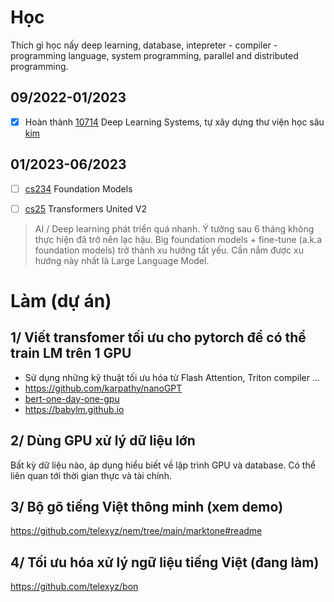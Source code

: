 # Học

Thích gì học nấy deep learning, database, intepreter - compiler - programming language, system programming, parallel and distributed programming.

## 09/2022-01/2023

- [x] Hoàn thành [10714](https://dlsyscourse.org) Deep Learning Systems, tự xây dựng thư viện học sâu [kim](https://github.com/telexyz/kim)

## 01/2023-06/2023

- [ ] [cs234](https://stanford-cs324.github.io/winter2023/syllabus) Foundation Models

- [ ] [cs25](https://web.stanford.edu/class/cs25) Transformers United V2

> AI / Deep learning phát triển quá nhanh. Ý tưởng sau 6 tháng không thực hiện đã trở nên lạc hậu. Big foundation models + fine-tune (a.k.a foundation models) trở thành xu hướng tất yếu. Cần nắm được xu hướng này nhất là Large Language Model.

# Làm (dự án)

## 1/ Viết transfomer tối ưu cho pytorch để có thể train LM trên 1 GPU
- Sử dụng những kỹ thuật tối ưu hóa từ Flash Attention, Triton compiler ...
- https://github.com/karpathy/nanoGPT
- [bert-one-day-one-gpu](https://github.com/jonasgeiping/cramming)
- https://babylm.github.io

## 2/ Dùng GPU xử lý dữ liệu lớn
Bất kỳ dữ liệu nào, áp dụng hiểu biết về lập trình GPU và database. Có thể liên quan tới thời gian thực và tài chính.

## 3/ Bộ gõ tiếng Việt thông minh (xem demo)
https://github.com/telexyz/nem/tree/main/marktone#readme

## 4/ Tối ưu hóa xử lý ngữ liệu tiếng Việt (đang làm)
https://github.com/telexyz/bon
